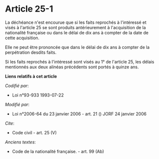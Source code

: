 # Article 25-1

La déchéance n'est encourue que si les faits reprochés à l'intéressé et visés à l'article 25 se sont produits antérieurement
à l'acquisition de la nationalité française ou dans le délai de dix ans à compter de la date de cette acquisition. 

Elle ne peut être prononcée que dans le délai de dix ans à compter de la perpétration desdits faits. 

Si les faits reprochés à l'intéressé sont visés au 1° de l'article 25, les délais mentionnés aux deux alinéas précédents sont
portés à quinze ans.

**Liens relatifs à cet article**

_Codifié par_:

  - Loi n°93-933 1993-07-22

_Modifié par_:

  - Loi n°2006-64 du 23 janvier 2006 - art. 21 () JORF 24 janvier 2006

_Cite_:

  - Code civil - art. 25 (V)

_Anciens textes_:

  - Code de la nationalité française. - art. 99 (Ab)

